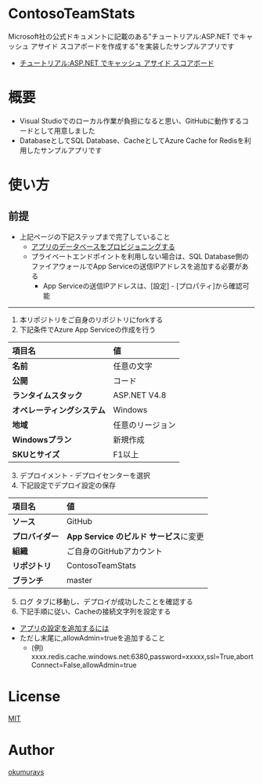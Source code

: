 # ContosoTeamStats
Microsoft社の公式ドキュメントに記載のある"チュートリアル:ASP.NET でキャッシュ アサイド スコアボードを作成する"を実装したサンプルアプリです  
- [チュートリアル:ASP.NET でキャッシュ アサイド スコアボード](https://docs.microsoft.com/ja-jp/azure/azure-cache-for-redis/cache-web-app-cache-aside-leaderboard "チュートリアル:ASP.NET でキャッシュ アサイド スコアボード")

# 概要
- Visual Studioでのローカル作業が負担になると思い、GitHubに動作するコードとして用意しました
- DatabaseとしてSQL Database、CacheとしてAzure Cache for Redisを利用したサンプルアプリです

# 使い方
## 前提
- 上記ページの下記ステップまで完了していること
  - [アプリのデータベースをプロビジョニングする](https://docs.microsoft.com/ja-jp/azure/azure-cache-for-redis/cache-web-app-cache-aside-leaderboard#provision-a-database-for-the-app "アプリのデータベースをプロビジョニングする")
  - プライベートエンドポイントを利用しない場合は、SQL Database側のファイアウォールでApp Serviceの送信IPアドレスを追加する必要がある
    - App Serviceの送信IPアドレスは、[設定] - [プロパティ]から確認可能
---
1. 本リポジトリをご自身のリポジトリにforkする
1. 下記条件でAzure App Serviceの作成を行う

|項目名|値|
|:--|:--|
|**名前**|任意の文字|
|**公開**|コード|
|**ランタイムスタック**|ASP.NET V4.8|
|**オペレーティングシステム**|Windows|
|**地域**|任意のリージョン|
|**Windowsプラン**|新規作成|
|**SKUとサイズ**|F1以上|

3. デプロイメント - デプロイセンターを選択
4. 下記設定でデプロイ設定の保存

|項目名|値|
|:--|:--|
|**ソース**|GitHub|
|**プロバイダー**|**App Service のビルド サービス**に変更|
|**組織**|ご自身のGitHubアカウント|
|**リポジトリ**|ContosoTeamStats|
|**ブランチ**|master|

5. ログ タブに移動し、デプロイが成功したことを確認する
6. 下記手順に従い、Cacheの接続文字列を設定する
- [アプリの設定を追加するには](https://docs.microsoft.com/ja-jp/azure/azure-cache-for-redis/cache-web-app-howto#to-add-the-app-setting "アプリの設定を追加するには")
- ただし末尾に,allowAdmin=trueを追加すること
  - (例) xxxx.redis.cache.windows.net:6380,password=xxxxx,ssl=True,abortConnect=False,allowAdmin=true

# License

[MIT](https://github.com/okumurays/ContosoTeamStats/blob/master/LICENSE)

# Author

[okumurays](https://github.com/okumurays)


